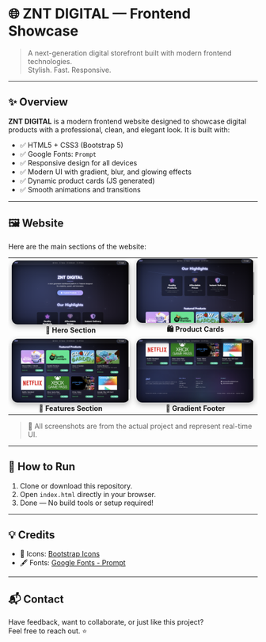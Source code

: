 # 🌐 ZNT DIGITAL — Frontend Showcase

> A next-generation digital storefront built with modern frontend technologies.  
> Stylish. Fast. Responsive.

---

## ✨ Overview

**ZNT DIGITAL** is a modern frontend website designed to showcase digital products with a professional, clean, and elegant look. It is built with:

- ✅ HTML5 + CSS3 (Bootstrap 5)
- ✅ Google Fonts: `Prompt`
- ✅ Responsive design for all devices
- ✅ Modern UI with gradient, blur, and glowing effects
- ✅ Dynamic product cards (JS generated)
- ✅ Smooth animations and transitions

---

## 🖼️ Website 

Here are the main sections of the website:

<table>
  <tr>
    <td align="center" width="50%">
      <img src="screenshot/1.png" alt="Hero Section" style="width: 100%; border-radius: 12px; box-shadow: 0 4px 12px rgba(0,0,0,0.3);" />
      <br /><strong>🔹 Hero Section</strong>
    </td>
    <td align="center" width="50%">
      <img src="screenshot/2.png" alt="Product Cards" style="width: 100%; border-radius: 12px; box-shadow: 0 4px 12px rgba(0,0,0,0.3);" />
      <br /><strong>🛍️ Product Cards</strong>
    </td>
  </tr>
  <tr>
    <td align="center" width="50%">
      <img src="screenshot/3.png" alt="Features Section" style="width: 100%; border-radius: 12px; box-shadow: 0 4px 12px rgba(0,0,0,0.3);" />
      <br /><strong>🚀 Features Section</strong>
    </td>
    <td align="center" width="50%">
      <img src="screenshot/4.png" alt="Footer" style="width: 100%; border-radius: 12px; box-shadow: 0 4px 12px rgba(0,0,0,0.3);" />
      <br /><strong>🌈 Gradient Footer</strong>
    </td>
  </tr>
</table>

> 📌 All screenshots are from the actual project and represent real-time UI.

---

## 🚀 How to Run

1. Clone or download this repository.
2. Open `index.html` directly in your browser.
3. Done — No build tools or setup required!

---

## 💡 Credits

- 🎨 Icons: [Bootstrap Icons](https://icons.getbootstrap.com/)
- 🖋 Fonts: [Google Fonts - Prompt](https://fonts.google.com/specimen/Prompt)

---

## 📬 Contact

Have feedback, want to collaborate, or just like this project?  
Feel free to reach out. ⭐

